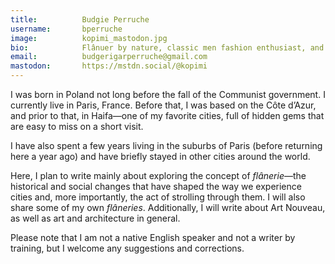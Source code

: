 ```yaml
---
title:          Budgie Perruche
username:       bperruche
image:          kopimi_mastodon.jpg
bio:            Flânuer by nature, classic men fashion enthusiast, and a flower lover.
email:          budgerigarperruche@gmail.com
mastodon:       https://mstdn.social/@kopimi
---
```


I was born in Poland not long before the fall of the Communist government. I currently live in Paris, France. Before that, I was based on the Côte d’Azur, and prior to that, in Haifa—one of my favorite cities, full of hidden gems that are easy to miss on a short visit.

I have also spent a few years living in the suburbs of Paris (before returning here a year ago) and have briefly stayed in other cities around the world.

Here, I plan to write mainly about exploring the concept of *flânerie*—the historical and social changes that have shaped the way we experience cities and, more importantly, the act of strolling through them. I will also share some of my own *flâneries*. Additionally, I will write about Art Nouveau, as well as art and architecture in general.

Please note that I am not a native English speaker and not a writer by training, but I welcome any suggestions and corrections.
